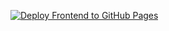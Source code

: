 [![Deploy Frontend to GitHub Pages](https://github.com/tjsuba2005/DASVFXSTUDIO/actions/workflows/jekyll-gh-pages.yml/badge.svg)](https://github.com/tjsuba2005/DASVFXSTUDIO/actions/workflows/jekyll-gh-pages.yml)
